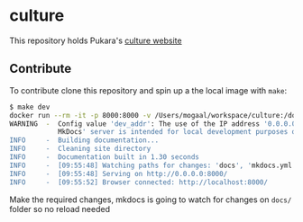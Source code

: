 # culture

This repository holds Pukara's [culture website](https://culture.pukara.dev)

## Contribute

To contribute clone this repository and spin up a the local image with `make`:

```sh
$ make dev
docker run --rm -it -p 8000:8000 -v /Users/mogaal/workspace/culture:/docs squidfunk/mkdocs-material
WARNING  -  Config value 'dev_addr': The use of the IP address '0.0.0.0' suggests a production environment or the use of a proxy to connect to the MkDocs server. However, the
            MkDocs' server is intended for local development purposes only. Please use a third party production-ready server instead.
INFO     -  Building documentation...
INFO     -  Cleaning site directory
INFO     -  Documentation built in 1.30 seconds
INFO     -  [09:55:48] Watching paths for changes: 'docs', 'mkdocs.yml'
INFO     -  [09:55:48] Serving on http://0.0.0.0:8000/
INFO     -  [09:55:52] Browser connected: http://localhost:8000/
```

Make the required changes, mkdocs is going to watch for changes on `docs/` folder so no reload needed



